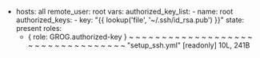 - hosts: all
  remote_user: root
  vars:
    authorized_key_list:
      - name: root
        authorized_keys:
         - key: "{{ lookup('file', '~/.ssh/id_rsa.pub') }}"
           state: present
  roles:
    - { role: GROG.authorized-key }
~
~
~
~
~
~
~
~
~
~
~
~
~
~
~
~
~
~
~
~
~
~
~
~
~
~
~
~
~
~
~
~
~
~
"setup_ssh.yml" [readonly] 10L, 241B                   
